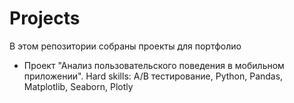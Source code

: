 # Projects
В этом репозитории собраны проекты для портфолио

* Проект "Анализ пользовательского поведения в мобильном приложении". Hard skills: А/В тестирование, Python, Pandas, Matplotlib, Seaborn, Plotly

